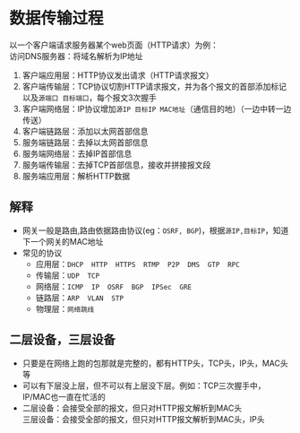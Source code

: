 # 数据传输过程
以一个客户端请求服务器某个web页面（HTTP请求）为例：  
访问DNS服务器：将域名解析为IP地址  
1. 客户端应用层：HTTP协议发出请求（HTTP请求报文）
2. 客户端传输层：TCP协议切割HTTP请求报文，并为各个报文的首部添加标记以及`源端口 目标端口`，每个报文3次握手
3. 客户端网络层：IP协议增加`源IP 目标IP MAC地址`（通信目的地）（一边中转一边传送）
4. 客户端链路层：添加以太网首部信息
5. 服务端链路层：去掉以太网首部信息
6. 服务端网络层：去掉IP首部信息
7. 服务端传输层：去掉TCP首部信息，接收并拼接报文段
8. 服务端应用层：解析HTTP数据

## 解释
- 网关一般是路由,路由依据路由协议(eg：`OSRF, BGP`)，根据`源IP,目标IP`，知道下一个网关的MAC地址
- 常见的协议
  * 应用层：`DHCP  HTTP  HTTPS  RTMP  P2P  DMS  GTP  RPC`
  * 传输层：`UDP  TCP`
  * 网络层：`ICMP  IP  OSRF  BGP  IPSec  GRE`
  * 链路层：`ARP  VLAN  STP`
  * 物理层：`网络跳线`

## 二层设备，三层设备
- 只要是在网络上跑的包那就是完整的，都有HTTP头，TCP头，IP头，MAC头等
- 可以有下层没上层，但不可以有上层没下层。例如：TCP三次握手中，IP/MAC也一直在忙活的
- 二层设备：会接受全部的报文，但只对HTTP报文解析到MAC头  
  三层设备：会接受全部的报文，但只对HTTP报文解析到MAC头，IP头

